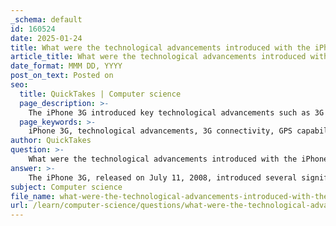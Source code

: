 ```yaml
---
_schema: default
id: 160524
date: 2025-01-24
title: What were the technological advancements introduced with the iPhone 3G?
article_title: What were the technological advancements introduced with the iPhone 3G?
date_format: MMM DD, YYYY
post_on_text: Posted on
seo:
  title: QuickTakes | Computer science
  page_description: >-
    The iPhone 3G introduced key technological advancements such as 3G connectivity, GPS capabilities, the App Store, improved design, and enhanced battery life, marking a significant evolution in smartphones.
  page_keywords: >-
    iPhone 3G, technological advancements, 3G connectivity, GPS capabilities, App Store, improved design, enhanced battery life, smartphone evolution
author: QuickTakes
question: >-
    What were the technological advancements introduced with the iPhone 3G?
answer: >-
    The iPhone 3G, released on July 11, 2008, introduced several significant technological advancements that enhanced its functionality and user experience. Here are the key advancements:\n\n1. **3G Connectivity**: The iPhone 3G was the first iPhone to support 3G networks, which provided faster data transfer rates compared to the original iPhone's EDGE network. This improvement allowed users to browse the internet, stream media, and download content more quickly and efficiently.\n\n2. **GPS Capabilities**: The inclusion of GPS functionality enabled location-based services, allowing users to utilize mapping applications and location tracking. This feature was particularly beneficial for navigation and location-aware applications.\n\n3. **App Store Introduction**: One of the most transformative aspects of the iPhone 3G was the launch of the App Store in 2008. This platform allowed third-party developers to create and distribute applications, significantly expanding the device's capabilities and fostering a vibrant ecosystem of apps. Users could download a wide range of applications, from games to productivity tools, enhancing the overall utility of the iPhone.\n\n4. **Improved Design**: The iPhone 3G featured a more rounded design compared to its predecessor, with a plastic back that was lighter and more durable. This design change also contributed to better reception for cellular signals.\n\n5. **Enhanced Battery Life**: The iPhone 3G offered improved battery performance, allowing for longer usage times, which was crucial for users who relied on their devices for various tasks throughout the day.\n\nThese advancements collectively marked a significant step forward in the evolution of smartphones, setting the stage for future innovations in subsequent iPhone models.
subject: Computer science
file_name: what-were-the-technological-advancements-introduced-with-the-iphone-3g.md
url: /learn/computer-science/questions/what-were-the-technological-advancements-introduced-with-the-iphone-3g
---
```


&nbsp;